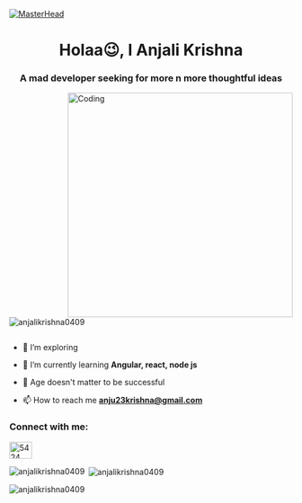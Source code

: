 [![MasterHead](https://www.canva.com/design/DAFuNbMsQT8/SFrZvL9vO8cZjg2Dk3c_CA)]()
<h1 align="center">Holaa😉, I Anjali Krishna</h1>
<h3 align="center">A mad developer seeking for more n more thoughtful ideas</h3>
<img align="right" alt="Coding" width="400" src="https://i.giphy.com/media/yYSSBtDgbbRzq/giphy.webp">

<p align="left"> <img src="https://komarev.com/ghpvc/?username=anjalikrishna0409&label=Profile%20views&color=0e75b6&style=flat" alt="anjalikrishna0409" /> </p>

<p align="left"> <a href="https://twitter.com/" target="blank"><img src="https://img.shields.io/twitter/follow/?logo=twitter&style=for-the-badge" alt="" /></a> </p>

- 🔭 I’m exploring

- 🌱 I’m currently learning **Angular, react, node js**

- 💬 Age doesn't matter to be successful

- 📫 How to reach me **anju23krishna@gmail.com**

<h3 align="left">Connect with me:</h3>
<p align="left">

<a href="https://discord.gg/5424" target="blank"><img align="center" src="https://raw.githubusercontent.com/rahuldkjain/github-profile-readme-generator/master/src/images/icons/Social/discord.svg" alt="5424" height="30" width="40" /></a>
</p>

<p><img align="left" src="https://github-readme-stats.vercel.app/api/top-langs?username=anjalikrishna0409&show_icons=true&theme=merko&locale=en&layout=compact" alt="anjalikrishna0409" /></p>

<p>&nbsp;<img align="center" src="https://github-readme-stats.vercel.app/api?username=anjalikrishna0409&theme=merko&show_icons=true&locale=en" alt="anjalikrishna0409" /></p>

<p><img align="center" src="https://github-readme-streak-stats.herokuapp.com/?user=anjalikrishna0409&theme=merko" alt="anjalikrishna0409" /></p>
